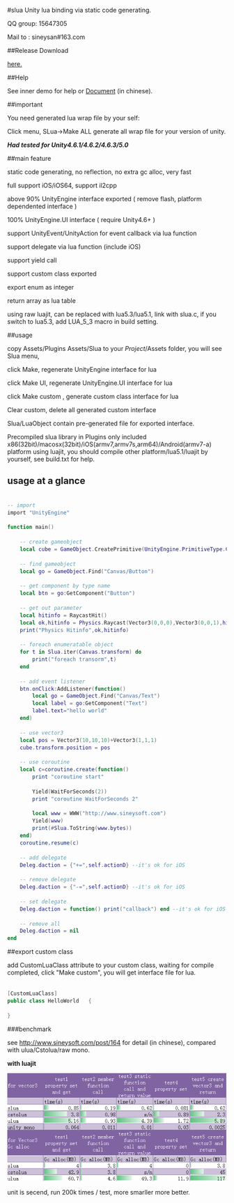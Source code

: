 #slua
Unity lua binding via static code generating.

QQ group: 15647305

Mail to : sineysan#163.com


##Release Download

[here.](https://github.com/pangweiwei/slua/releases/latest)

##Help

See inner demo for help or [Document](doc.md) (in chinese).

##important

You need generated lua wrap file by your self:

Click menu, SLua->Make ALL  generate all wrap file for your version of unity.

***Had tested for Unity4.6.1/4.6.2/4.6.3/5.0***

##main feature

static code generating, no reflection, no extra gc alloc, very fast

full support iOS/iOS64, support il2cpp

above 90% UnityEngine interface exported ( remove flash, platform dependented interface )

100% UnityEngine.UI interface ( require Unity4.6+ )

support UnityEvent/UnityAction for event callback via lua function

support delegate via lua function (include iOS)

support yield call

support custom class exported

export enum as integer

return array as lua table

using raw luajit, can be replaced with lua5.3/lua5.1, link with slua.c, if you switch to lua5.3, add LUA_5_3 macro in build setting.

##usage

copy Assets/Plugins Assets/Slua to your $Project$/Assets folder, you will see Slua menu, 

click Make, regenerate UnityEngine interface for lua

click Make UI, regenerate UnityEngine.UI interface for lua

click Make custom , generate custom class interface for lua

Clear custom, delete all generated custom interface

Slua/LuaObject contain pre-generated file for exported interface.

Precompiled slua library in Plugins only included x86(32bit)/macosx(32bit)/iOS(armv7,armv7s,arm64)/Android(armv7-a) platform using luajit, you should compile other platform/lua5.1/luajit by yourself, see build.txt for help.


## usage at a glance

~~~~~~~~~~lua

-- import
import "UnityEngine"

function main()

	-- create gameobject
	local cube = GameObject.CreatePrimitive(UnityEngine.PrimitiveType.Cube)

	-- find gameobject
	local go = GameObject.Find("Canvas/Button")
	
	-- get component by type name
	local btn = go:GetComponent("Button")
	
	-- get out parameter
	local hitinfo = RaycastHit()
	local ok,hitinfo = Physics.Raycast(Vector3(0,0,0),Vector3(0,0,1),hitinfo)
	print("Physics Hitinfo",ok,hitinfo)
	
	-- foreach enumeratable object
	for t in Slua.iter(Canvas.transform) do
		print("foreach transorm",t)
	end
	
	-- add event listener
	btn.onClick:AddListener(function()
		local go = GameObject.Find("Canvas/Text")
		local label = go:GetComponent("Text")
		label.text="hello world"
	end)
	
	-- use vector3
	local pos = Vector3(10,10,10)+Vector3(1,1,1)
	cube.transform.position = pos
	
	-- use coroutine
	local c=coroutine.create(function()
		print "coroutine start"

		Yield(WaitForSeconds(2))
		print "coroutine WaitForSeconds 2"

		local www = WWW("http://www.sineysoft.com")
		Yield(www)
		print(#Slua.ToString(www.bytes))
	end)
	coroutine.resume(c)

	-- add delegate
	Deleg.daction = {"+=",self.actionD} --it's ok for iOS
	
	-- remove delegate
	Deleg.daction = {"-=",self.actionD} --it's ok for iOS
	
	-- set delegate
	Deleg.daction = function() print("callback") end --it's ok for iOS
	
	-- remove all
	Deleg.daction = nil
end

~~~~~~~~~~

##export custom class

add CustomLuaClass attribute to your custom class, waiting for compile completed, click "Make custom", you will get interface file for lua.

~~~~~~~~~~c#

[CustomLuaClass]
public class HelloWorld   {

}

~~~~~~~~~~

###benchmark

see http://www.sineysoft.com/post/164 for detail (in chinese), compared with ulua/Cstolua/raw mono.

**with luajit**


![](benchmark.png)


unit is secend, run 200k times / test, more smarller more better.

